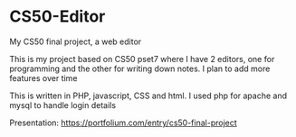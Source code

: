 # CS50-Editor
My CS50 final project, a web editor 

This is my project based on CS50 pset7 where I have 2 editors, one for programming and the other for writing down notes.
I plan to add more features over time

This is written in PHP, javascript, CSS and html. I used php for apache and mysql to handle login details

Presentation:
https://portfolium.com/entry/cs50-final-project
